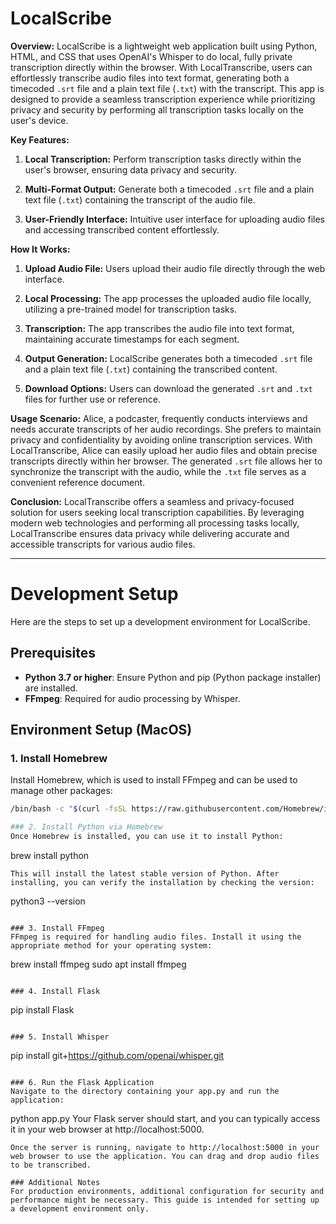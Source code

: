 # LocalScribe

**Overview:**
LocalScribe is a lightweight web application built using Python, HTML, and CSS that uses OpenAI's Whisper to do local, fully private transcription directly within the browser. With LocalTranscribe, users can effortlessly transcribe audio files into text format, generating both a timecoded `.srt` file and a plain text file (`.txt`) with the transcript. This app is designed to provide a seamless transcription experience while prioritizing privacy and security by performing all transcription tasks locally on the user's device.

**Key Features:**
1. **Local Transcription:** Perform transcription tasks directly within the user's browser, ensuring data privacy and security.
  
2. **Multi-Format Output:** Generate both a timecoded `.srt` file and a plain text file (`.txt`) containing the transcript of the audio file.
  
3. **User-Friendly Interface:** Intuitive user interface for uploading audio files and accessing transcribed content effortlessly.

**How It Works:**
1. **Upload Audio File:** Users upload their audio file directly through the web interface.
  
2. **Local Processing:** The app processes the uploaded audio file locally, utilizing a pre-trained model for transcription tasks.
  
3. **Transcription:** The app transcribes the audio file into text format, maintaining accurate timestamps for each segment.
  
4. **Output Generation:** LocalScribe generates both a timecoded `.srt` file and a plain text file (`.txt`) containing the transcribed content.
  
5. **Download Options:** Users can download the generated `.srt` and `.txt` files for further use or reference.

**Usage Scenario:**
Alice, a podcaster, frequently conducts interviews and needs accurate transcripts of her audio recordings. She prefers to maintain privacy and confidentiality by avoiding online transcription services. With LocalTranscribe, Alice can easily upload her audio files and obtain precise transcripts directly within her browser. The generated `.srt` file allows her to synchronize the transcript with the audio, while the `.txt` file serves as a convenient reference document.

**Conclusion:**
LocalTranscribe offers a seamless and privacy-focused solution for users seeking local transcription capabilities. By leveraging modern web technologies and performing all processing tasks locally, LocalTranscribe ensures data privacy while delivering accurate and accessible transcripts for various audio files.

***
# Development Setup

Here are the steps to set up a development environment for LocalScribe.

## Prerequisites

- **Python 3.7 or higher**: Ensure Python and pip (Python package installer) are installed.
- **FFmpeg**: Required for audio processing by Whisper.

## Environment Setup (MacOS)

### 1. Install Homebrew
Install Homebrew, which is used to install FFmpeg and can be used to manage other packages:
  ```bash
  /bin/bash -c "$(curl -fsSL https://raw.githubusercontent.com/Homebrew/install/HEAD/install.sh)"
  
### 2. Install Python via Homebrew
Once Homebrew is installed, you can use it to install Python:
```
brew install python
```
This will install the latest stable version of Python. After installing, you can verify the installation by checking the version:

```
python3 --version
```

### 3. Install FFmpeg
FFmpeg is required for handling audio files. Install it using the appropriate method for your operating system:
```
brew install ffmpeg
sudo apt install ffmpeg
```

### 4. Install Flask
```
pip install Flask
```

### 5. Install Whisper
```
pip install git+https://github.com/openai/whisper.git
```

### 6. Run the Flask Application
Navigate to the directory containing your app.py and run the application:
```
python app.py
Your Flask server should start, and you can typically access it in your web browser at http://localhost:5000.
```
Once the server is running, navigate to http://localhost:5000 in your web browser to use the application. You can drag and drop audio files to be transcribed.

### Additional Notes
For production environments, additional configuration for security and performance might be necessary. This guide is intended for setting up a development environment only.
